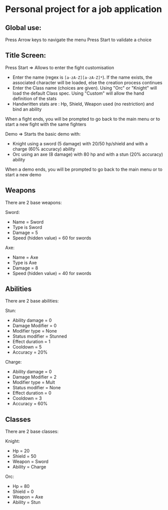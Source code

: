 
# Personal project for a job application

## Global use: 

Press Arrow keys to navigate the menu
Press Start to validate a choice

## Title Screen:

Press Start => Allows to enter the fight customisation  
  - Enter the name (regex is `[a-zA-Z][a-zA-Z]*`). If the name exists, the associated character will be loaded, else the creation process continues  
  - Enter the Class name (choices are given). Using "Orc" or "Knight" will load the default Class spec. Using "Custom" will allow the hand definition of the stats  
  - Handwritten stats are : Hp, Shield, Weapon used (no restriction) and bind an ability  

When a fight ends, you will be prompted to go back to the main menu or to start a new fight with the same fighters  

Demo => Starts the basic demo with:  
  - Knight using a sword (5 damage) with 20/50 hp/shield and with a charge (60% accuracy) ability  
  - Orc using an axe (8 damage) with 80 hp and with a stun (20% accuracy) ability  
	
When a demo ends, you will be prompted to go back to the main menu or to start a new demo  


## Weapons

There are 2 base weapons:  
  
Sword:  
  - Name = Sword  
  - Type is Sword  
  - Damage = 5  
  - Speed (hidden value) = 60 for swords  
  
Axe:  
  - Name = Axe
  - Type is Axe  
  - Damage = 8  
  - Speed (hidden value) = 40 for swords  

## Abilities

There are 2 base abilities:  
  
Stun:  
  - Ability damage = 0  
  - Damage Modifier = 0  
  - Modifier type = None  
  - Status modifier = Stunned  
  - Effect duration = 1  
  - Cooldown = 5  
  - Accuracy = 20%  
  
Charge:  
  - Ability damage = 0  
  - Damage Modifier = 2  
  - Modifier type = Mult  
  - Status modifier = None  
  - Effect duration = 0  
  - Cooldown = 3  
  - Accuracy = 60%  

## Classes

There are 2 base classes:  

Knight:  
  - Hp = 20  
  - Shield = 50  
  - Weapon = Sword  
  - Ability = Charge  

Orc:  
  - Hp = 80  
  - Shield = 0  
  - Weapon = Axe  
  - Ability = Stun  
